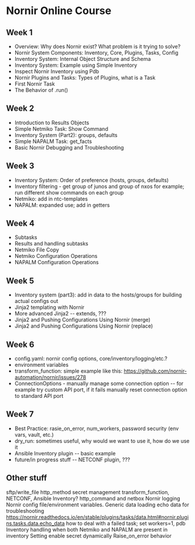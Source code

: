 # Nornir Online Course


## Week 1
* Overview: Why does Nornir exist? What problem is it trying to solve?
* Nornir System Components: Inventory, Core, Plugins, Tasks, Config
* Inventory System: Internal Object Structure and Schema
* Inventory System: Example using Simple Inventory
* Inspect Nornir Inventory using Pdb
* Nornir Plugins and Tasks: Types of Plugins, what is a Task
* First Nornir Task
* The Behavior of .run()

## Week 2
* Introduction to Results Objects
* Simple Netmiko Task: Show Command
* Inventory System (Part2): groups, defaults
* Simple NAPALM Task: get_facts
* Basic Nornir Debugging and Troubleshooting

## Week 3
* Inventory System: Order of preference (hosts, groups, defaults)
* Inventory filtering - get group of junos and group of nxos for example; run different show commands on each group
* Netmiko: add in ntc-templates
* NAPALM: expanded use; add in getters

## Week 4
* Subtasks
* Results and handling subtasks
* Netmiko File Copy
* Netmiko Configuration Operations
* NAPALM Configuration Operations

## Week 5
* Inventory system (part3): add in data to the hosts/groups for building actual configs out
* Jinja2 templating with Nornir
* More advanced Jinja2 -- extends, ???
* Jinja2 and Pushing Configurations Using Nornir (merge)
* Jinja2 and Pushing Configurations Using Nornir (replace)

## Week 6
* config.yaml: nornir config options, core/inventory/logging/etc.?
* environment variables
* transform_function: simple example like this: https://github.com/nornir-automation/nornir/issues/278
* ConnectionOptions - manually manage some connection option -- for example try custom API port, if it fails manually reset connection option to standard API port

## Week 7
* Best Practice: rasie_on_error, num_workers, password security (env vars, vault, etc.)
* dry_run: sometimes useful, why would we want to use it, how do we use it
* Ansible Inventory plugin -- basic example
* future/in progress stuff -- NETCONF plugin, ???


## Other stuff
sftp/write_file
http_method
secret management
transform_function, NETCONF, Ansible Inventory?
http_command and netbox
Nornir logging 
Nornir config file/environment variables.
Generic data loading
echo data for troubleshooting https://nornir.readthedocs.io/en/stable/plugins/tasks/data.html#nornir.plugins.tasks.data.echo_data 
how to deal with a failed task; set workers=1, pdb
Inventory handling when both Netmiko and NAPALM are present in inventory
Setting enable secret dynamically
Raise_on_error behavior
